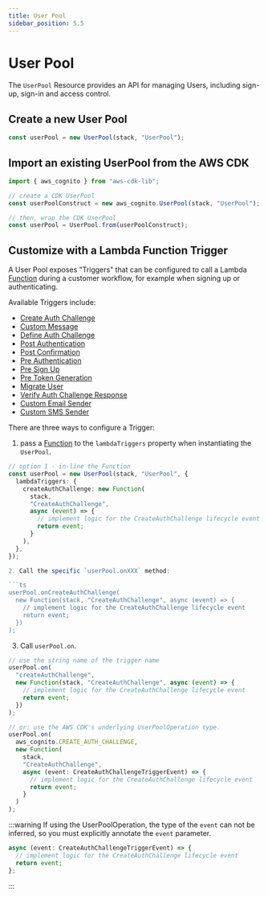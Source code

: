 ```yaml
---
title: User Pool
sidebar_position: 5.5
---
```


# User Pool

The `UserPool` Resource provides an API for managing Users, including sign-up, sign-in and access control.

## Create a new User Pool

```ts
const userPool = new UserPool(stack, "UserPool");
```

## Import an existing UserPool from the AWS CDK

```ts
import { aws_cognito } from "aws-cdk-lib";

// create a CDK UserPool
const userPoolConstruct = new aws_cognito.UserPool(stack, "UserPool");

// then, wrap the CDK UserPool
const userPool = UserPool.from(userPoolConstruct);
```

## Customize with a Lambda Function Trigger

A User Pool exposes "Triggers" that can be configured to call a Lambda [Function](./function/index.md) during a customer workflow, for example when signing up or authenticating.

Available Triggers include:

- [Create Auth Challenge](https://docs.aws.amazon.com/cognito/latest/developerguide/user-pool-lambda-create-auth-challenge.html)
- [Custom Message](https://docs.aws.amazon.com/cognito/latest/developerguide/user-pool-lambda-custom-message.html)
- [Define Auth Challenge](https://docs.aws.amazon.com/cognito/latest/developerguide/user-pool-lambda-define-auth-challenge.html)
- [Post Authentication](https://docs.aws.amazon.com/cognito/latest/developerguide/user-pool-lambda-post-authentication.html)
- [Post Confirmation](https://docs.aws.amazon.com/cognito/latest/developerguide/user-pool-lambda-post-confirmation.html)
- [Pre Authentication](https://docs.aws.amazon.com/cognito/latest/developerguide/user-pool-lambda-pre-authentication.html)
- [Pre Sign Up](https://docs.aws.amazon.com/cognito/latest/developerguide/user-pool-lambda-pre-sign-up.html)
- [Pre Token Generation](https://docs.aws.amazon.com/cognito/latest/developerguide/user-pool-lambda-pre-token-generation.html)
- [Migrate User](https://docs.aws.amazon.com/cognito/latest/developerguide/user-pool-lambda-migrate-user.html)
- [Verify Auth Challenge Response](https://docs.aws.amazon.com/cognito/latest/developerguide/user-pool-lambda-verify-auth-challenge-response.html)
- [Custom Email Sender](https://docs.aws.amazon.com/cognito/latest/developerguide/user-pool-lambda-custom-email-sender.html)
- [Custom SMS Sender](https://docs.aws.amazon.com/cognito/latest/developerguide/user-pool-lambda-custom-sms-sender.html)

There are three ways to configure a Trigger:

1. pass a [Function](./function/index.md) to the `lambdaTriggers` property when instantiating the `UserPool`.

````ts
// option 1 - in-line the Function
const userPool = new UserPool(stack, "UserPool", {
  lambdaTriggers: {
    createAuthChallenge: new Function(
      stack,
      "CreateAuthChallenge",
      async (event) => {
        // implement logic for the CreateAuthChallenge lifecycle event
        return event;
      }
    ),
  },
});

2. Call the specific `userPool.onXXX` method:

```ts
userPool.onCreateAuthChallenge(
  new Function(stack, "CreateAuthChallenge", async (event) => {
    // implement logic for the CreateAuthChallenge lifecycle event
    return event;
  })
);
````

3. Call `userPool.on`.

```ts
// use the string name of the trigger name
userPool.on(
  "createAuthChallenge",
  new Function(stack, "CreateAuthChallenge", async (event) => {
    // implement logic for the CreateAuthChallenge lifecycle event
    return event;
  })
);

// or: use the AWS CDK's underlying UserPoolOperation type.
userPool.on(
  aws_cognito.CREATE_AUTH_CHALLENGE,
  new Function(
    stack,
    "CreateAuthChallenge",
    async (event: CreateAuthChallengeTriggerEvent) => {
      // implement logic for the CreateAuthChallenge lifecycle event
      return event;
    }
  )
);
```

:::warning
If using the UserPoolOperation, the type of the `event` can not be inferred, so you must explicitly annotate the `event` parameter.

```ts
async (event: CreateAuthChallengeTriggerEvent) => {
  // implement logic for the CreateAuthChallenge lifecycle event
  return event;
};
```

:::

